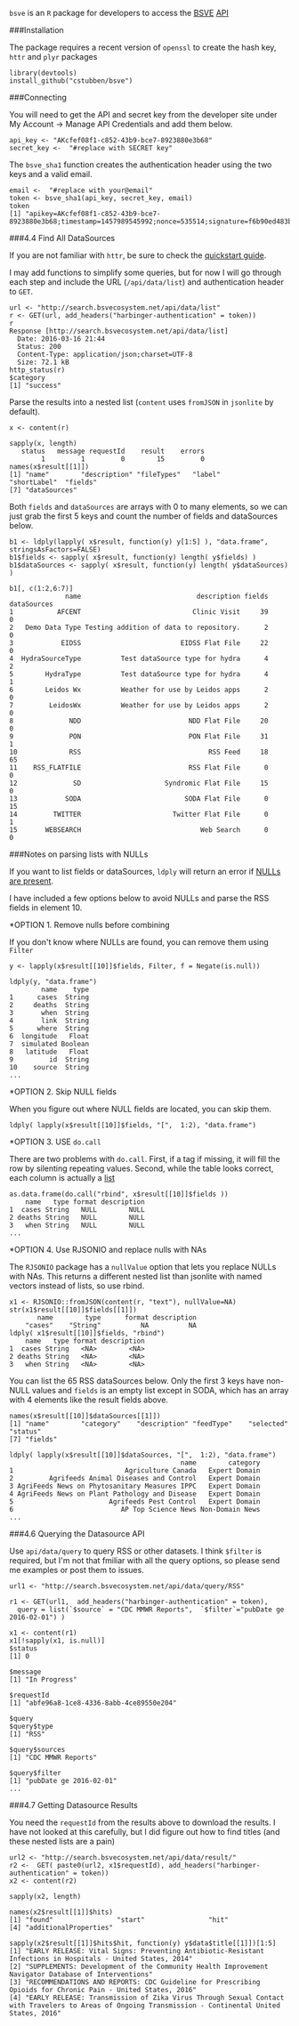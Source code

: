 `bsve` is an `R` package for developers to access the
[BSVE](http://developer.bsvecosystem.net) [API](http://developer.bsvecosystem.net/wp/tutorials/bsve-data-api)


###Installation

The package requires a recent version of `openssl` to create the hash
key, `httr` and `plyr` packages 

```
library(devtools)
install_github("cstubben/bsve")
```

###Connecting

You will need to get the API and secret key from the developer site
under My Account -> Manage API Credentials and add them below.

```
api_key <- "AKcfef08f1-c852-43b9-bce7-8923880e3b68"
secret_key <-  "#replace with SECRET key"
```

The `bsve_sha1` function creates the authentication header using the
two keys and a valid email.

```
email <-  "#replace with your@email"
token <- bsve_sha1(api_key, secret_key, email)
token
[1] "apikey=AKcfef08f1-c852-43b9-bce7-8923880e3b68;timestamp=1457989545992;nonce=535514;signature=f6b90ed483b37..."
```


###4.4 Find All DataSources

If you are not familiar with `httr`, be sure to check the [quickstart
guide](https://github.com/hadley/httr/blob/master/vignettes/quickstart.Rmd).

I may add functions to simplify some queries, but for now I will
go through each step and include the URL  (`/api/data/list`)  and  authentication header to `GET`.

```
url <- "http://search.bsvecosystem.net/api/data/list"
r <- GET(url, add_headers("harbinger-authentication" = token))
r
Response [http://search.bsvecosystem.net/api/data/list]
  Date: 2016-03-16 21:44
  Status: 200
  Content-Type: application/json;charset=UTF-8
  Size: 72.1 kB
http_status(r)
$category
[1] "success"
```

Parse the results into a nested list (`content` uses `fromJSON` in
`jsonlite` by default).
```
x <- content(r)

sapply(x, length)
   status   message requestId    result    errors 
        1         1         0        15         0 
names(x$result[[1]])
[1] "name"        "description" "fileTypes"   "label"       "shortLabel"  "fields"     
[7] "dataSources"
```

Both `fields` and `dataSources` are arrays with 0 to many elements, so we
can just grab the first 5 keys and count the number of fields
and dataSources below.

```
b1 <- ldply(lapply( x$result, function(y) y[1:5] ), "data.frame",
stringsAsFactors=FALSE)
b1$fields <- sapply( x$result, function(y) length( y$fields) )
b1$dataSources <- sapply( x$result, function(y) length( y$dataSources) )

b1[, c(1:2,6:7)]
              name                             description fields dataSources
1           AFCENT                            Clinic Visit     39           0
2   Demo Data Type Testing addition of data to repository.      2           0
3            EIDSS                         EIDSS Flat File     22           0
4  HydraSourceType          Test dataSource type for hydra      4           2
5        HydraType          Test dataSource type for hydra      4           1
6        Leidos Wx          Weather for use by Leidos apps      2           0
7         LeidosWx          Weather for use by Leidos apps      2           0
8              NDD                           NDD Flat File     20           0
9              PON                           PON Flat File     31           1
10             RSS                                RSS Feed     18          65
11    RSS_FLATFILE                           RSS Flat File      0           0
12              SD                     Syndromic Flat File     15           0
13            SODA                          SODA Flat File      0          15
14         TWITTER                       Twitter Flat File      0           1
15       WEBSEARCH                              Web Search      0           0
```


###Notes on parsing lists with NULLs

If you want to list fields or dataSources, `ldply` will return an error if [NULLs are present](http://stackoverflow.com/questions/15793759/convert-r-list-to-dataframe-with-missing-null-elements).

I have included a few options below to avoid NULLs and parse the RSS
fields in element 10.


*OPTION 1. Remove nulls before combining

If you don't know where NULLs are found, you can remove them
using `Filter`

```
y <- lapply(x$result[[10]]$fields, Filter, f = Negate(is.null))

ldply(y, "data.frame")
        name    type
1      cases  String
2     deaths  String
3       when  String
4       link  String
5      where  String
6  longitude   Float
7  simulated Boolean
8   latitude   Float
9         id  String
10    source  String
...
```

*OPTION 2.  Skip NULL fields

When you figure out where NULL fields are located, you can skip them.
```
ldply( lapply(x$result[[10]]$fields, "[",  1:2), "data.frame")
```

*OPTION 3. USE `do.call`

There are two problems with `do.call`.  First, if a tag if missing, it
 will fill the row by silenting repeating values.  Second, while the table
 looks correct, each column is actually a
 [list](https://stat.ethz.ch/pipermail/r-help//2012-November/340399.html)
 
```
as.data.frame(do.call("rbind", x$result[[10]]$fields ))
    name   type format description
1  cases String   NULL        NULL
2 deaths String   NULL        NULL
3   when String   NULL        NULL
...
```


*OPTION 4.   Use RJSONIO and replace nulls with NAs

The `RJSONIO` package has a `nullValue` option that lets you replace NULLs with NAs.
This returns a different nested list than jsonlite with named vectors
instead of lists, so use rbind.

```
x1 <- RJSONIO::fromJSON(content(r, "text"), nullValue=NA)
str(x1$result[[10]]$fields[[1]])
       name        type      format description 
    "cases"    "String"          NA          NA 
ldply( x1$result[[10]]$fields, "rbind")  
    name   type format description
1  cases String   <NA>        <NA>
2 deaths String   <NA>        <NA>
3   when String   <NA>        <NA>
```


You can list the 65 RSS dataSources below.  Only the first 3 keys have
non-NULL values and `fields` is an empty list except in SODA, which has
an array with 4 elements like the result fields above. 

```
names(x$result[[10]]$dataSources[[1]])
[1] "name"        "category"    "description" "feedType"    "selected"    "status"     
[7] "fields"     

ldply( lapply(x$result[[10]]$dataSources, "[",  1:2), "data.frame")
                                           name        category
1                            Agriculture Canada   Expert Domain
2         Agrifeeds Animal Diseases and Control   Expert Domain
3 AgriFeeds News on Phytosanitary Measures IPPC   Expert Domain
4 AgriFeeds News on Plant Pathology and Disease   Expert Domain
5                        Agrifeeds Pest Control   Expert Domain
6                           AP Top Science News Non-Domain News
...
```

###4.6 Querying the Datasource API

Use `api/data/query` to query RSS or other datasets.  I think `$filter` is required, but I'm not that fmiliar with all the query options, so please send me examples or post them to issues.

```
url1 <- "http://search.bsvecosystem.net/api/data/query/RSS"

r1 <- GET(url1,  add_headers("harbinger-authentication" = token),
  query = list(`$source` = "CDC MMWR Reports",  `$filter`="pubDate ge 2016-02-01") )

x1 <- content(r1)
x1[!sapply(x1, is.null)]
$status
[1] 0

$message
[1] "In Progress"

$requestId
[1] "abfe96a8-1ce8-4336-8abb-4ce89550e204"

$query
$query$type
[1] "RSS"

$query$sources
[1] "CDC MMWR Reports"

$query$filter
[1] "pubDate ge 2016-02-01"
...
```


###4.7 Getting Datasource Results

You need the `requestId` from the results above to download the
results.  I have not looked at this carefully, but I did figure out
how to find titles (and these nested lists are a pain)

```
url2 <- "http://search.bsvecosystem.net/api/data/result/"
r2 <-  GET( paste0(url2, x1$requestId), add_headers("harbinger-authentication" = token))
x2 <- content(r2)

sapply(x2, length)

names(x2$result[[1]]$hits)
[1] "found"                "start"                "hit"                 
[4] "additionalProperties"

sapply(x2$result[[1]]$hits$hit, function(y) y$data$title[[1]])[1:5]
[1] "EARLY RELEASE: Vital Signs: Preventing Antibiotic-Resistant Infections in Hospitals - United States, 2014" 
[2] "SUPPLEMENTS: Development of the Community Health Improvement Navigator Database of Interventions" 
[3] "RECOMMENDATIONS AND REPORTS: CDC Guideline for Prescribing Opioids for Chronic Pain - United States, 2016" 
[4] "EARLY RELEASE: Transmission of Zika Virus Through Sexual Contact with Travelers to Areas of Ongoing Transmission - Continental United States, 2016"
```
